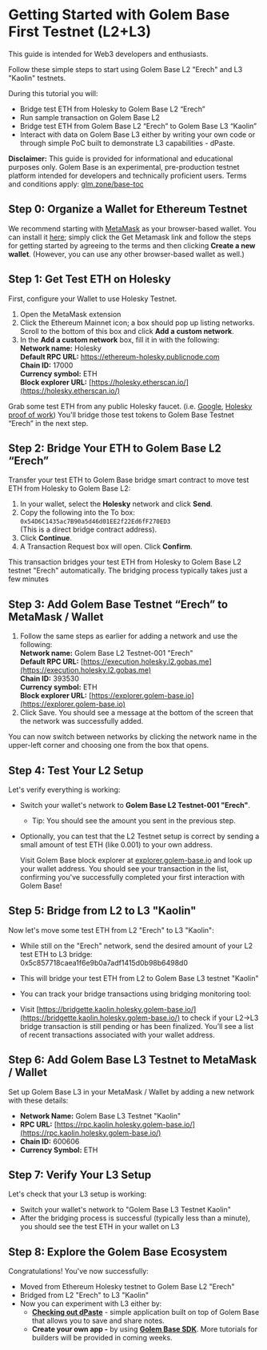 # **Getting Started with Golem Base First Testnet (L2+L3)**

This guide is intended for Web3 developers and enthusiasts.

Follow these simple steps to start using Golem Base L2 "Erech" and L3 "Kaolin" testnets. 

During this tutorial you will:

* Bridge test ETH from Holesky to Golem Base L2 “Erech”  
* Run sample transaction on Golem Base L2  
* Bridge test ETH from Golem Base L2 “Erech” to Golem Base L3 “Kaolin”  
* Interact with data on Golem Base L3 either by writing your own code or through simple PoC built to demonstrate L3 capabilities \- dPaste.

**Disclaimer:** This guide is provided for informational and educational purposes only. Golem Base is an experimental, pre-production testnet platform intended for developers and technically proficient users. Terms and conditions apply: [glm.zone/base-toc](https://glm.zone/base-toc) 

## **Step 0: Organize a Wallet for Ethereum Testnet**

We recommend starting with [MetaMask](https://metamask.io/) as your browser-based wallet. You can install it [here](https://metamask.io/); simply click the Get Metamask link and follow the steps for getting started by agreeing to the terms and then clicking **Create a new wallet**. (However, you can use any other browser-based wallet as well.) 

## **Step 1: Get Test ETH on Holesky**

First, configure your Wallet to use Holesky Testnet. 

1. Open the MetaMask extension  
2. Click the Ethereum Mainnet icon; a box should pop up listing networks. Scroll to the bottom of this box and click **Add a custom network**.  
3. In the **Add a custom network** box, fill it in with the following:  
    **Network name:** Holesky  
    **Default RPC URL:** https://ethereum-holesky.publicnode.com  
    **Chain ID:** 17000  
    **Currency symbol:** ETH  
    **Block explorer URL:** [https://holesky.etherscan.io/](https://holesky.etherscan.io/)  
   

Grab some test ETH from any public Holesky faucet. (i.e. [Google](https://cloud.google.com/application/web3/faucet/ethereum/holesky), [Holesky proof of work](https://holesky-faucet.pk910.de/))  You'll bridge those test tokens to Golem Base Testnet “Erech” in the next step.

## **Step 2: Bridge Your ETH to Golem Base L2 “Erech”**

Transfer your test ETH to Golem Base bridge smart contract to move test ETH from Holesky to Golem Base L2:

1. In your wallet, select the **Holesky** network and click **Send**.  
2. Copy the following into the To box: `0x54D6C1435ac7B90a5d46d01EE2f22Ed6fF270ED3`  
   (This is a direct bridge contract address).  
3. Click **Continue**.  
4. A Transaction Request box will open. Click **Confirm**.

This transaction bridges your test ETH from Holesky to Golem Base L2 testnet "Erech" automatically. The bridging process typically takes just a few minutes

## **Step 3: Add Golem Base Testnet “Erech” to MetaMask / Wallet**

1. Follow the same steps as earlier for adding a network and use the following:  
    **Network name:** Golem Base L2 Testnet-001 "Erech"  
    **Default RPC URL:** [https://execution.holesky.l2.gobas.me](https://execution.holesky.l2.gobas.me)  
    **Chain ID:** 393530  
    **Currency symbol:** ETH  
    **Block explorer URL:** [https://explorer.golem-base.io](https://explorer.golem-base.io)  
2. Click Save. You should see a message at the bottom of the screen that the network was successfully added.

You can now switch between networks by clicking the network name in the upper-left corner and choosing one from the box that opens.

## **Step 4: Test Your L2 Setup**

Let's verify everything is working:

* Switch your wallet's network to **Golem Base L2 Testnet-001 "Erech"**.  
  * Tip: You should see the amount you sent in the previous step.  
* Optionally, you can test that the L2 Testnet setup is correct by sending a small amount of test ETH (like 0.001) to your own address.

  Visit Golem Base block explorer at [explorer.golem-base.io](http://explorer.golem-base.io) and look up your wallet address. You should see your transaction in the list, confirming you've successfully completed your first interaction with Golem Base\!

## **Step 5: Bridge from L2 to L3 "Kaolin"**

Now let's move some test ETH from L2 "Erech" to L3 "Kaolin":

* While still on the "Erech" network, send the desired amount of your L2 test ETH to L3 bridge: 0x5c857718caea1f6e9b0a7adf1415d0b98b6498d0 

* This will bridge your test ETH from L2 to Golem Base L3 testnet "Kaolin" 

* You can track your bridge transactions using bridging monitoring tool:

* Visit [https://bridgette.kaolin.holesky.golem-base.io/](https://bridgette.kaolin.holesky.golem-base.io/) to check if your L2→L3 bridge transaction is still pending or has been finalized. You’ll see a list of recent transactions associated with your wallet address.

## **Step 6: Add Golem Base L3 Testnet to MetaMask / Wallet**

Set up Golem Base L3 in your MetaMask / Wallet by adding a new network with these details:

* **Network Name:** Golem Base L3 Testnet "Kaolin"  
* **RPC URL:** [https://rpc.kaolin.holesky.golem-base.io/](https://rpc.kaolin.holesky.golem-base.io/)  
* **Chain ID:** 600606  
* **Currency Symbol:** ETH

## **Step 7: Verify Your L3 Setup**

Let's check that your L3 setup is working:

* Switch your wallet's network to "Golem Base L3 Testnet Kaolin"  
* After the bridging process is successful (typically less than a minute), you should see the test ETH in your wallet on L3 

## **Step 8: Explore the Golem Base Ecosystem**

Congratulations\! You've now successfully:

* Moved from Ethereum Holesky testnet to Golem Base L2 "Erech"  
* Bridged from L2 "Erech" to L3 "Kaolin"  
* Now you can experiment with L3 either by:  
  * [**Checking out dPaste**](https://dpaste.golem-base.io/) \- simple application built on top of Golem Base that allows you to save and share notes.   
  * **Create your own app \-** by using [**Golem Base SDK**](https://github.com/Golem-Base/typescript-sdk/). More tutorials for builders will be provided in coming weeks. 

